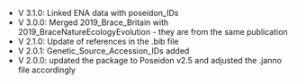 - V 3.1.0: Linked ENA data with poseidon_IDs
- V 3.0.0: Merged 2019_Brace_Britain with 2019_BraceNatureEcologyEvolution - they are from the same publication
- V 2.1.0: Update of references in the .bib file
- V 2.0.1: Genetic_Source_Accession_IDs added
- V 2.0.0: updated the package to Poseidon v2.5 and adjusted the .janno file accordingly
